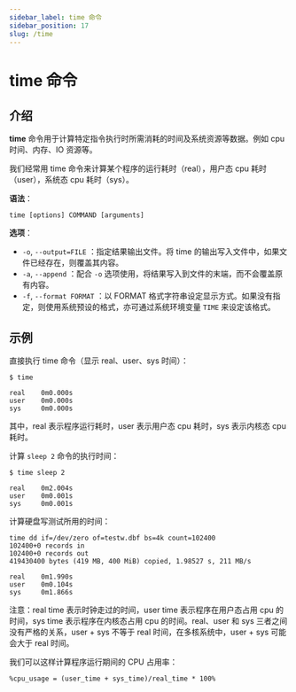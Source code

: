 ```yaml
---
sidebar_label: time 命令
sidebar_position: 17
slug: /time
---
```


# time 命令



## 介绍

**time** 命令用于计算特定指令执行时所需消耗的时间及系统资源等数据。例如 cpu 时间、内存、IO 资源等。

我们经常用 time 命令来计算某个程序的运行耗时（real），用户态 cpu 耗时（user），系统态 cpu 耗时（sys）。

**语法**：

```shell
time [options] COMMAND [arguments]
```

**选项**：

- `-o`, `--output=FILE` ：指定结果输出文件。将 time 的输出写入文件中，如果文件已经存在，则覆盖其内容。
- `-a`, `--append` ：配合 `-o` 选项使用，将结果写入到文件的末端，而不会覆盖原有内容。
- `-f`, `--format FORMAT` ：以 FORMAT 格式字符串设定显示方式。如果没有指定，则使用系统预设的格式，亦可通过系统环境变量 `TIME` 来设定该格式。



## 示例

直接执行 time 命令（显示 real、user、sys 时间）：

```shell
$ time

real    0m0.000s
user    0m0.000s
sys     0m0.000s
```

其中，real 表示程序运行耗时，user 表示用户态 cpu 耗时，sys 表示内核态 cpu 耗时。

计算 `sleep 2` 命令的执行时间：

```shell
$ time sleep 2

real    0m2.004s
user    0m0.001s
sys     0m0.001s
```

计算硬盘写测试所用的时间：

```shell
time dd if=/dev/zero of=testw.dbf bs=4k count=102400
102400+0 records in
102400+0 records out
419430400 bytes (419 MB, 400 MiB) copied, 1.98527 s, 211 MB/s

real    0m1.990s
user    0m0.104s
sys     0m1.866s
```

注意：real time 表示时钟走过的时间，user time 表示程序在用户态占用 cpu 的时间，sys time 表示程序在内核态占用 cpu 的时间。real、user 和 sys 三者之间没有严格的关系，user + sys 不等于 real 时间，在多核系统中，user + sys 可能会大于 real 时间。

我们可以这样计算程序运行期间的 CPU 占用率：

```shell
%cpu_usage = (user_time + sys_time)/real_time * 100%
```

